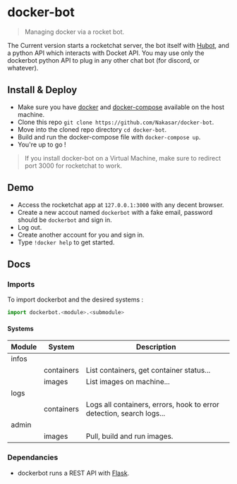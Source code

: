# docker-bot
> Managing docker via a rocket bot.

The Current version starts a rocketchat server, the bot itself with [Hubot](https://hubot.github.com/docs/), and a python API which interacts with Docket API. You may use only the dockerbot python API to plug in any other chat bot (for discord, or whatever).



## Install & Deploy
- Make sure you have [docker](https://docs.docker.com/install/) and [docker-compose](https://docs.docker.com/compose/install/) available on the host machine.
- Clone this repo `git clone https://github.com/Nakasar/docker-bot`.
- Move into the cloned repo directory `cd docker-bot`.
- Build and run the docker-compose file with `docker-compose up`.
- You're up to go !

> If you install docker-bot on a Virtual Machine, make sure to redirect port 3000 for rocketchat to work.



## Demo
- Access the rocketchat app at `127.0.0.1:3000` with any decent browser.
- Create a new accout named `dockerbot` with a fake email, password should be `dockerbot` and sign in.
- Log out.
- Create another account for you and sign in.
- Type `!docker help` to get started.



## Docs

### Imports
To import dockerbot and the desired systems :
```python
import dockerbot.<module>.<submodule>
```
#### Systems
| Module | System     | Description                                                          |
|--------|------------|----------------------------------------------------------------------|
| infos  |            |                                                                      |
|        | containers | List containers, get container status...                             |
|        | images     | List images on machine...                                            |
| logs   |            |                                                                      |
|        | containers | Logs all containers, errors, hook to error detection, search logs... |
| admin  |            |                                                                      |
|        | images     | Pull, build and run images.                                          |

### Dependancies
- dockerbot runs a REST API with [Flask](http://flask.pocoo.org/).
